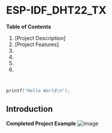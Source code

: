 # ESP-IDF_DHT22_TX

**Table of Contents** 
1. [Project Description] 
1. [Project Features]
1.
1.
1.
1.


```c


printf("Hello World\n");

```



## Introduction 





**Completed Project Example**
![image](https://github.com/rudi547317/ESP-IDF_DHT22_TX/assets/133919829/0d16897e-867d-4298-a99f-3b3447507038)

